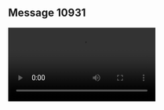 ## Message 10931



![Video](https://data.iron-swords.co.il/2024/August/17/https://data.iron-swords.co.il/2024/August/17/10931/10931_media.mp4)
